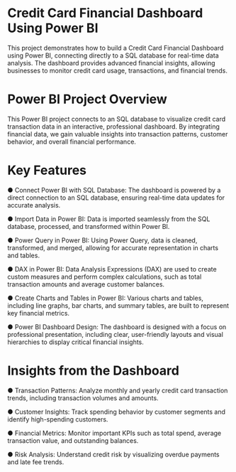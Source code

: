 # Credit Card Financial Dashboard Using Power BI
  This project demonstrates how to build a Credit Card Financial Dashboard using Power BI, connecting directly to a SQL database for real-time data analysis. The dashboard provides advanced financial insights, allowing 
  businesses to monitor credit card usage, transactions, and financial trends.

# Power BI Project Overview
  This Power BI project connects to an SQL database to visualize credit card transaction data in an interactive, professional dashboard. By integrating financial data, we gain valuable insights into transaction patterns, 
  customer behavior, and overall financial performance.

# Key Features
  
  ● Connect Power BI with SQL Database: The dashboard is powered by a direct connection to an SQL database, ensuring real-time data updates for accurate analysis.
  
  ● Import Data in Power BI: Data is imported seamlessly from the SQL database, processed, and transformed within Power BI.
  
  ● Power Query in Power BI: Using Power Query, data is cleaned, transformed, and merged, allowing for accurate representation in charts and tables.
  
  ● DAX in Power BI: Data Analysis Expressions (DAX) are used to create custom measures and perform complex calculations, such as total transaction amounts and average customer balances.
  
  ● Create Charts and Tables in Power BI: Various charts and tables, including line graphs, bar charts, and summary tables, are built to represent key financial metrics.
  
  ● Power BI Dashboard Design: The dashboard is designed with a focus on professional presentation, including clear, user-friendly layouts and visual hierarchies to display critical financial insights.

# Insights from the Dashboard
  
  ● Transaction Patterns: Analyze monthly and yearly credit card transaction trends, including transaction volumes and amounts.
  
  ● Customer Insights: Track spending behavior by customer segments and identify high-spending customers.
  
  ● Financial Metrics: Monitor important KPIs such as total spend, average transaction value, and outstanding balances.
  
  ● Risk Analysis: Understand credit risk by visualizing overdue payments and late fee trends.
